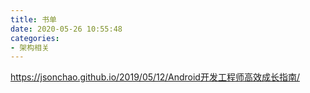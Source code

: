 ```yaml
---
title: 书单
date: 2020-05-26 10:55:48
categories:
- 架构相关
---
```

https://jsonchao.github.io/2019/05/12/Android开发工程师高效成长指南/
